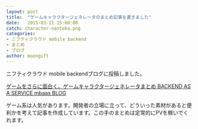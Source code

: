 ```yaml
---
layout: post
title:  "ゲームキャラクタージェネレータのまとめ記事を書きました"
date:   2015-03-11 15:00:00
catch: character-nantoka.png
categories:
- ニフティクラウド mobile backend
- まとめ
- ブログ
author: moongift
---
```


ニフティクラウド mobile backendブログに投稿しました。

[ゲームをさらに面白く。ゲームキャラクタージェネレータまとめ BACKEND AS A SERVICE mbaas BLOG](http://blog.mb.cloud.nifty.com/?p=2098)

ゲーム系は人気があります。開発者の立場に立って、どういった素材があると便利かを考えて記事を作成しています。この手のまとめは定常的にPVを稼いでくれます。

